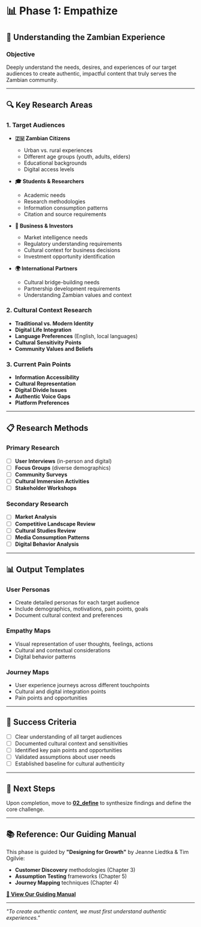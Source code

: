 # 📊 Phase 1: Empathize

## 🎯 **Understanding the Zambian Experience**

### **Objective**
Deeply understand the needs, desires, and experiences of our target audiences to create authentic, impactful content that truly serves the Zambian community.

---

## 🔍 **Key Research Areas**

### **1. Target Audiences**
- **🇿🇲 Zambian Citizens**
  - Urban vs. rural experiences
  - Different age groups (youth, adults, elders)
  - Educational backgrounds
  - Digital access levels

- **🎓 Students & Researchers**
  - Academic needs
  - Research methodologies
  - Information consumption patterns
  - Citation and source requirements

- **💼 Business & Investors**
  - Market intelligence needs
  - Regulatory understanding requirements
  - Cultural context for business decisions
  - Investment opportunity identification

- **🌍 International Partners**
  - Cultural bridge-building needs
  - Partnership development requirements
  - Understanding Zambian values and context

### **2. Cultural Context Research**
- **Traditional vs. Modern Identity**
- **Digital Life Integration**
- **Language Preferences** (English, local languages)
- **Cultural Sensitivity Points**
- **Community Values and Beliefs**

### **3. Current Pain Points**
- **Information Accessibility**
- **Cultural Representation**
- **Digital Divide Issues**
- **Authentic Voice Gaps**
- **Platform Preferences**

---

## 📋 **Research Methods**

### **Primary Research**
- [ ] **User Interviews** (in-person and digital)
- [ ] **Focus Groups** (diverse demographics)
- [ ] **Community Surveys**
- [ ] **Cultural Immersion Activities**
- [ ] **Stakeholder Workshops**

### **Secondary Research**
- [ ] **Market Analysis**
- [ ] **Competitive Landscape Review**
- [ ] **Cultural Studies Review**
- [ ] **Media Consumption Patterns**
- [ ] **Digital Behavior Analysis**

---

## 📊 **Output Templates**

### **User Personas**
- Create detailed personas for each target audience
- Include demographics, motivations, pain points, goals
- Document cultural context and preferences

### **Empathy Maps**
- Visual representation of user thoughts, feelings, actions
- Cultural and contextual considerations
- Digital behavior patterns

### **Journey Maps**
- User experience journeys across different touchpoints
- Cultural and digital integration points
- Pain points and opportunities

---

## 🎯 **Success Criteria**

- [ ] Clear understanding of all target audiences
- [ ] Documented cultural context and sensitivities
- [ ] Identified key pain points and opportunities
- [ ] Validated assumptions about user needs
- [ ] Established baseline for cultural authenticity

---

## 📝 **Next Steps**

Upon completion, move to **[02_define](02_define/)** to synthesize findings and define the core challenge.

---

## 📚 **Reference: Our Guiding Manual**

This phase is guided by **"Designing for Growth"** by Jeanne Liedtka & Tim Ogilvie:
- **Customer Discovery** methodologies (Chapter 3)
- **Assumption Testing** frameworks (Chapter 5)
- **Journey Mapping** techniques (Chapter 4)

**[📖 View Our Guiding Manual](../GUIDING_MANUAL.md)**

---

*"To create authentic content, we must first understand authentic experiences."*